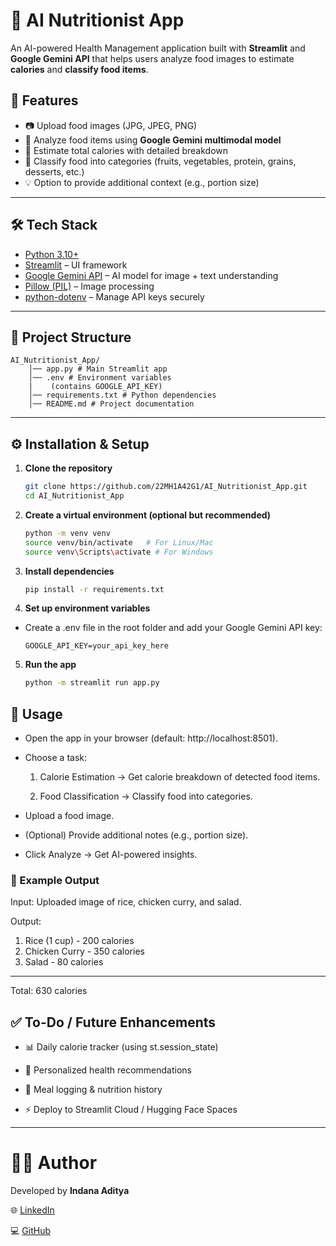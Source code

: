 # 🤖 AI Nutritionist App

An AI-powered Health Management application built with **Streamlit** and **Google Gemini API** that helps users analyze food images to estimate **calories** and **classify food items**.  

## 🚀 Features
- 📷 Upload food images (JPG, JPEG, PNG)  
- 🤖 Analyze food items using **Google Gemini multimodal model**  
- 🔢 Estimate total calories with detailed breakdown  
- 🍎 Classify food into categories (fruits, vegetables, protein, grains, desserts, etc.)  
- 💡 Option to provide additional context (e.g., portion size)  

---

## 🛠️ Tech Stack
- [Python 3.10+](https://www.python.org/downloads/)  
- [Streamlit](https://streamlit.io/) – UI framework  
- [Google Gemini API](https://ai.google.dev/gemini-api) – AI model for image + text understanding  
- [Pillow (PIL)](https://pypi.org/project/Pillow/) – Image processing  
- [python-dotenv](https://pypi.org/project/python-dotenv/) – Manage API keys securely  

---

## 📂 Project Structure
```
AI_Nutritionist_App/
    │── app.py # Main Streamlit app
    │── .env # Environment variables
    |    (contains GOOGLE_API_KEY)
    │── requirements.txt # Python dependencies
    │── README.md # Project documentation
```


---

## ⚙️ Installation & Setup

1. **Clone the repository**
   ```bash
   git clone https://github.com/22MH1A42G1/AI_Nutritionist_App.git
   cd AI_Nutritionist_App
   ```

2. **Create a virtual environment (optional but recommended)**
    ```bash
    python -m venv venv
    source venv/bin/activate   # For Linux/Mac
    source venv\Scripts\activate # For Windows
    ```

3. **Install dependencies**
    ```bash
    pip install -r requirements.txt
    ```

4. **Set up environment variables**

- Create a .env file in the root folder and add your Google Gemini API key:
    ```.env
    GOOGLE_API_KEY=your_api_key_here
    ```

5. **Run the app**
    ```bash
    python -m streamlit run app.py
    ```

## 📌 Usage

- Open the app in your browser (default: http://localhost:8501).

- Choose a task:

    1. Calorie Estimation → Get calorie breakdown of detected food items.

    2. Food Classification → Classify food into categories.

- Upload a food image.

- (Optional) Provide additional notes (e.g., portion size).

- Click Analyze → Get AI-powered insights.

### 🧩 Example Output

Input: Uploaded image of rice, chicken curry, and salad.

Output:

1. Rice (1 cup) - 200 calories
2. Chicken Curry - 350 calories
3. Salad - 80 calories
----
Total: 630 calories

## ✅ To-Do / Future Enhancements

- 📊 Daily calorie tracker (using st.session_state)

- 🥗 Personalized health recommendations

- 📅 Meal logging & nutrition history

- ⚡ Deploy to Streamlit Cloud / Hugging Face Spaces

---

# 👨‍💻 Author 
Developed by **Indana Aditya**

🌐 [LinkedIn](https://www.linkedin.com/in/aditya-indana-899734216)

💻 [GitHub](https://github.com/22MH1A42G1)


